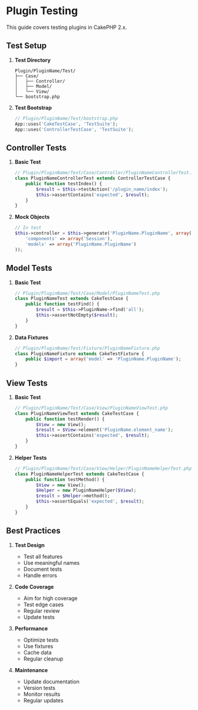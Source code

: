 # Plugin Testing

This guide covers testing plugins in CakePHP 2.x.

## Test Setup

1. **Test Directory**
   ```
   Plugin/PluginName/Test/
   ├── Case/
   │   ├── Controller/
   │   ├── Model/
   │   └── View/
   └── bootstrap.php
   ```

2. **Test Bootstrap**
   ```php
   // Plugin/PluginName/Test/bootstrap.php
   App::uses('CakeTestCase', 'TestSuite');
   App::uses('ControllerTestCase', 'TestSuite');
   ```

## Controller Tests

1. **Basic Test**
   ```php
   // Plugin/PluginName/Test/Case/Controller/PluginNameControllerTest.php
   class PluginNameControllerTest extends ControllerTestCase {
       public function testIndex() {
           $result = $this->testAction('/plugin_name/index');
           $this->assertContains('expected', $result);
       }
   }
   ```

2. **Mock Objects**
   ```php
   // In test
   $this->controller = $this->generate('PluginName.PluginName', array(
       'components' => array('Session'),
       'models' => array('PluginName.PluginName')
   ));
   ```

## Model Tests

1. **Basic Test**
   ```php
   // Plugin/PluginName/Test/Case/Model/PluginNameTest.php
   class PluginNameTest extends CakeTestCase {
       public function testFind() {
           $result = $this->PluginName->find('all');
           $this->assertNotEmpty($result);
       }
   }
   ```

2. **Data Fixtures**
   ```php
   // Plugin/PluginName/Test/Fixture/PluginNameFixture.php
   class PluginNameFixture extends CakeTestFixture {
       public $import = array('model' => 'PluginName.PluginName');
   }
   ```

## View Tests

1. **Basic Test**
   ```php
   // Plugin/PluginName/Test/Case/View/PluginNameViewTest.php
   class PluginNameViewTest extends CakeTestCase {
       public function testRender() {
           $View = new View();
           $result = $View->element('PluginName.element_name');
           $this->assertContains('expected', $result);
       }
   }
   ```

2. **Helper Tests**
   ```php
   // Plugin/PluginName/Test/Case/View/Helper/PluginNameHelperTest.php
   class PluginNameHelperTest extends CakeTestCase {
       public function testMethod() {
           $View = new View();
           $Helper = new PluginNameHelper($View);
           $result = $Helper->method();
           $this->assertEquals('expected', $result);
       }
   }
   ```

## Best Practices

1. **Test Design**
   - Test all features
   - Use meaningful names
   - Document tests
   - Handle errors

2. **Code Coverage**
   - Aim for high coverage
   - Test edge cases
   - Regular review
   - Update tests

3. **Performance**
   - Optimize tests
   - Use fixtures
   - Cache data
   - Regular cleanup

4. **Maintenance**
   - Update documentation
   - Version tests
   - Monitor results
   - Regular updates 